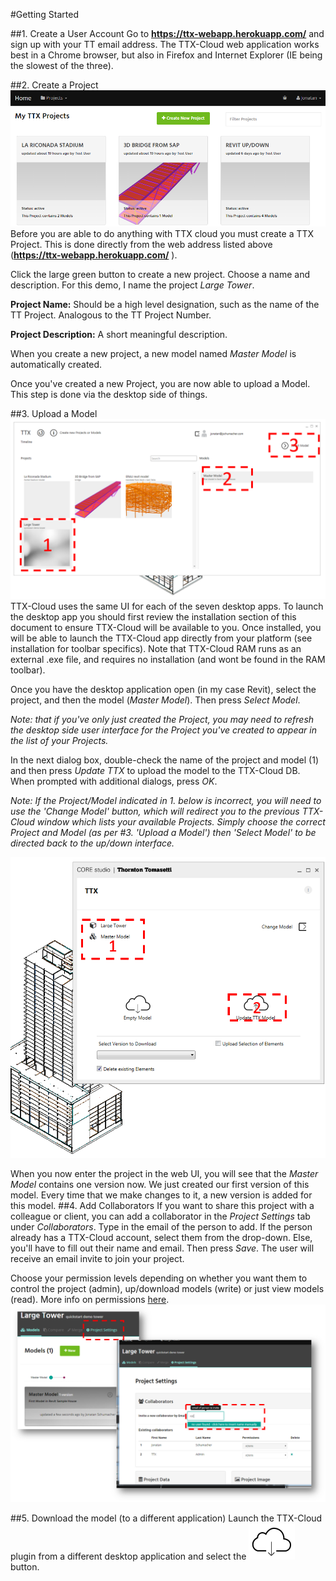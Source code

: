 #Getting Started

##1. Create a User Account
Go to **https://ttx-webapp.herokuapp.com/** and sign up with your TT email address.
The TTX-Cloud web application works best in a Chrome browser, but also in Firefox and Internet Explorer (IE being the slowest of the three).

##2. Create a Project
![](images/GettingStarted/GS_createProject1.PNG)
Before you are able to do anything with TTX cloud you must create a TTX Project. This is done directly from the web address listed above (**https://ttx-webapp.herokuapp.com/** ).

Click the large green button to create a new project. Choose a name and description. For this demo, I name the project *Large Tower*.

**Project Name:** Should be a high level designation, such as the name of the TT Project. Analogous to the TT Project Number.

**Project Description:** A short meaningful description. 

When you create a new project, a new model named *Master Model* is automatically created.

Once you've created a new Project, you are now able to upload a Model. This step is done via the desktop  side of things.

##3. Upload a Model
![](images/GettingStarted/GS_desktopUI.png)
TTX-Cloud uses the same UI for each of the seven desktop apps. To launch the desktop app you should first review the installation section of this document to ensure TTX-Cloud will be available to you. Once installed, you will be able to launch the TTX-Cloud app directly from your platform (see installation for toolbar specifics). Note that TTX-Cloud RAM runs as an external .exe file, and requires no installation (and wont be found in the RAM toolbar). 

Once you have the desktop application open (in my case Revit), select the project, and then the model (*Master Model*). Then press *Select Model*.

*Note: that if you've only just created the Project, you may need to refresh the desktop side user interface for the Project you've created to appear in the list of your Projects.*

In the next dialog box, double-check the name of the project and model (1) and then press *Update TTX* to upload the model to the TTX-Cloud DB.
When prompted with additional dialogs, press *OK*.

*Note: If the Project/Model indicated in 1. below is incorrect, you will need to use the 'Change Model' button, which will redirect you to the previous TTX-Cloud window which lists your available Projects. Simply choose the correct Project and Model (as per #3. 'Upload a Model') then 'Select Model' to be directed back to the up/down interface.* 

![](images/GettingStarted/GS_desktopUI2.png)

When you now enter the project in the web UI, you will see that the *Master Model* contains one version now. We just created our first version of this model. Every time that we make changes to it, a new version is added for this model. 
##4. Add Collaborators
If you want to share this project with a colleague or client, you can add a collaborator in the *Project Settings* tab  under *Collaborators*.
Type in the email of the person to add. If the person already has a TTX-Cloud account, select them from the drop-down. Else, you'll have to fill out their name and email. Then press *Save*. 
The user will receive an email invite to join your project.

Choose your permission levels depending on whether you want them to control the project (admin), up/download models (write) or just view models (read). More info on permissions [here](the_web_user_interface.md).
![](images/GettingStarted/GS_Collabs.png)

##5. Download the model (to a different application)
Launch the TTX-Cloud plugin from a different desktop application and select the ![](images/GettingStarted/desktop_download.PNG) button.

